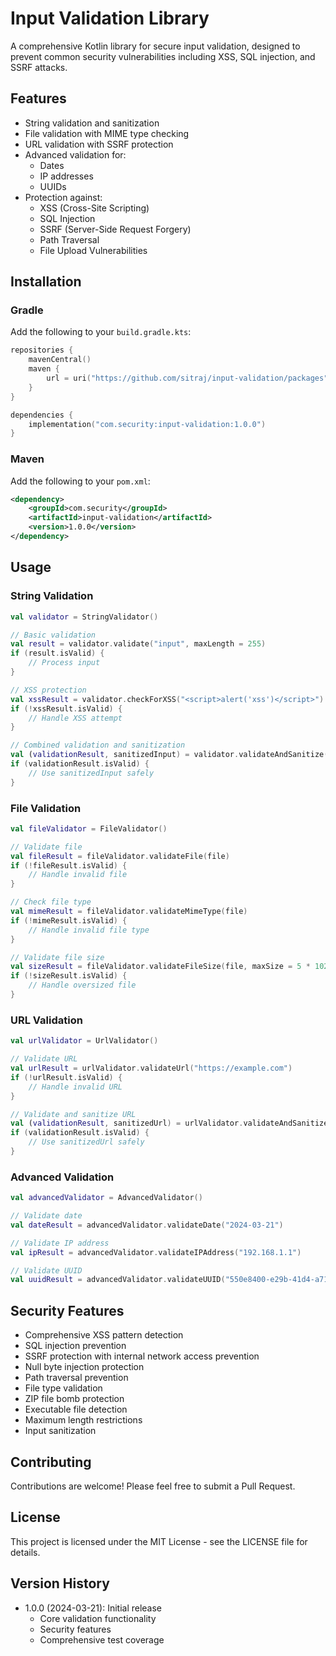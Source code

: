 # Input Validation Library

A comprehensive Kotlin library for secure input validation, designed to prevent common security vulnerabilities including XSS, SQL injection, and SSRF attacks.

## Features

- String validation and sanitization
- File validation with MIME type checking
- URL validation with SSRF protection
- Advanced validation for:
  - Dates
  - IP addresses
  - UUIDs
- Protection against:
  - XSS (Cross-Site Scripting)
  - SQL Injection
  - SSRF (Server-Side Request Forgery)
  - Path Traversal
  - File Upload Vulnerabilities

## Installation

### Gradle

Add the following to your `build.gradle.kts`:

```kotlin
repositories {
    mavenCentral()
    maven {
        url = uri("https://github.com/sitraj/input-validation/packages")
    }
}

dependencies {
    implementation("com.security:input-validation:1.0.0")
}
```

### Maven

Add the following to your `pom.xml`:

```xml
<dependency>
    <groupId>com.security</groupId>
    <artifactId>input-validation</artifactId>
    <version>1.0.0</version>
</dependency>
```

## Usage

### String Validation

```kotlin
val validator = StringValidator()

// Basic validation
val result = validator.validate("input", maxLength = 255)
if (result.isValid) {
    // Process input
}

// XSS protection
val xssResult = validator.checkForXSS("<script>alert('xss')</script>")
if (!xssResult.isValid) {
    // Handle XSS attempt
}

// Combined validation and sanitization
val (validationResult, sanitizedInput) = validator.validateAndSanitize(userInput)
if (validationResult.isValid) {
    // Use sanitizedInput safely
}
```

### File Validation

```kotlin
val fileValidator = FileValidator()

// Validate file
val fileResult = fileValidator.validateFile(file)
if (!fileResult.isValid) {
    // Handle invalid file
}

// Check file type
val mimeResult = fileValidator.validateMimeType(file)
if (!mimeResult.isValid) {
    // Handle invalid file type
}

// Validate file size
val sizeResult = fileValidator.validateFileSize(file, maxSize = 5 * 1024 * 1024) // 5MB
if (!sizeResult.isValid) {
    // Handle oversized file
}
```

### URL Validation

```kotlin
val urlValidator = UrlValidator()

// Validate URL
val urlResult = urlValidator.validateUrl("https://example.com")
if (!urlResult.isValid) {
    // Handle invalid URL
}

// Validate and sanitize URL
val (validationResult, sanitizedUrl) = urlValidator.validateAndSanitize(userInputUrl)
if (validationResult.isValid) {
    // Use sanitizedUrl safely
}
```

### Advanced Validation

```kotlin
val advancedValidator = AdvancedValidator()

// Validate date
val dateResult = advancedValidator.validateDate("2024-03-21")

// Validate IP address
val ipResult = advancedValidator.validateIPAddress("192.168.1.1")

// Validate UUID
val uuidResult = advancedValidator.validateUUID("550e8400-e29b-41d4-a716-446655440000")
```

## Security Features

- Comprehensive XSS pattern detection
- SQL injection prevention
- SSRF protection with internal network access prevention
- Null byte injection protection
- Path traversal prevention
- File type validation
- ZIP file bomb protection
- Executable file detection
- Maximum length restrictions
- Input sanitization

## Contributing

Contributions are welcome! Please feel free to submit a Pull Request.

## License

This project is licensed under the MIT License - see the LICENSE file for details.

## Version History

- 1.0.0 (2024-03-21): Initial release
  - Core validation functionality
  - Security features
  - Comprehensive test coverage 